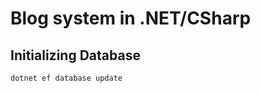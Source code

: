 # Blog system in .NET/CSharp

## Initializing Database

```powershell
dotnet ef database update
```
